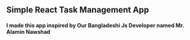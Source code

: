 ## Simple React Task Management App 

#### I made this app inspired by Our Bangladeshi Js Developer named Mr. Alamin Nawshad

